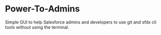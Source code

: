 # Power-To-Admins
Simple GUI to help Salesforce admins and developers to use git and sfdx cli tools without using the terminal.

